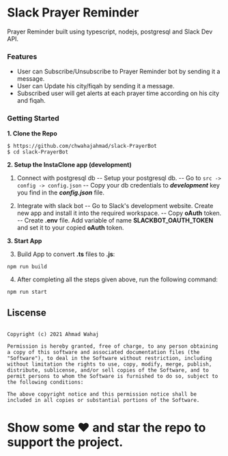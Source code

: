 # Slack Prayer Reminder
Prayer Reminder built using typescript, nodejs, postgresql and Slack Dev API.

### Features
- User can Subscribe/Unsubscribe to Prayer Reminder bot by sending it a message.
- User can Update his city/fiqah by sending it a message.
- Subscribed user will get alerts at each prayer time according on his city and fiqah.

### Getting Started
**1. Clone the Repo**
```
$ https://github.com/chwahajahmad/slack-PrayerBot
$ cd slack-PrayerBot
```
**2. Setup the InstaClone app (development)**

 1. Connect with postgresql db 
-- Setup your postgresql db.
 -- Go to  ``
src -> config -> config.json
 ``
 -- Copy your db credentials to ***development*** key you find in the           ***config.json*** file.
 
2. Integrate with slack bot
-- Go to Slack's development website. Create new app and install it into the required workspace.
-- Copy **oAuth** token. 
-- Create **.env** file. Add variable of name **SLACKBOT_OAUTH_TOKEN** and set it to your copied **oAuth** token.

**3. Start App**

3. Build App to convert **.ts** files to **.js**: 
```
npm run build
```

4. After completing all the steps given above, run the following command:
 ```
 npm run start
 ```

## Liscense

```

Copyright (c) 2021 Ahmad Wahaj

Permission is hereby granted, free of charge, to any person obtaining a copy of this software and associated documentation files (the "Software"), to deal in the Software without restriction, including without limitation the rights to use, copy, modify, merge, publish, distribute, sublicense, and/or sell copies of the Software, and to permit persons to whom the Software is furnished to do so, subject to the following conditions:

The above copyright notice and this permission notice shall be included in all copies or substantial portions of the Software.

```

# Show some ❤️ and star the repo to support the project.
